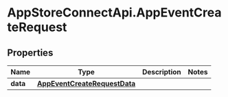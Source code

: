 # AppStoreConnectApi.AppEventCreateRequest

## Properties

Name | Type | Description | Notes
------------ | ------------- | ------------- | -------------
**data** | [**AppEventCreateRequestData**](AppEventCreateRequestData.md) |  | 


